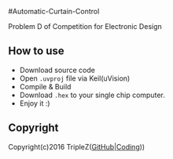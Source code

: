 
#Automatic-Curtain-Control

Problem D of Competition for Electronic Design

## How to use

- Download source code
- Open `.uvproj` file via Keil(uVision)
- Compile & Build
- Download `.hex` to your single chip computer.
- Enjoy it :)

## Copyright

Copyright(c)2016 TripleZ([GitHub](https://github.com/Triple-Z)|[Coding](https://coding.net/u/triplez)))
